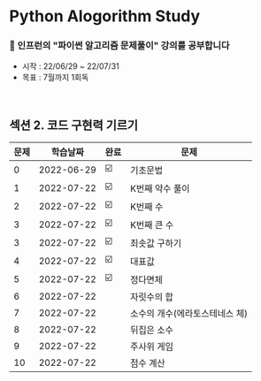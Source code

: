 
# Python Alogorithm Study
### 🥑 인프런의 "파이썬 알고리즘 문제풀이" 강의를 공부합니다
* 시작 : 22/06/29 ~ 22/07/31
* 목표 : 7월까지 1회독  

<br>


## 섹션 2. 코드 구현력 기르기
| 문제 |학습날짜 | 완료 |문제 |
| ------ | -- | -- |----------- |
| 0 | 2022-06-29 | ☑️ | 기초문법  |
| 1 | 2022-07-22 |☑️  |   K번째 약수 풀이|
| 2 |  2022-07-22 |☑️  |  K번째 수 |
| 3 |  2022-07-22 |☑️  | K번째 큰 수 |
| 3 | 2022-07-22|☑️  | 최솟값 구하기|
| 4 |2022-07-22  |☑️  |대표값 |
| 5 | 2022-07-22 |☑️  | 정다면체 |
| 6 | 2022-07-22 |  | 자릿수의 합|
| 7 | 2022-07-22  |  | 소수의 개수(에라토스테네스 체) |
| 8 | 2022-07-22  |  | 뒤집은 소수 |
| 9 | 2022-07-22  |  |주사위 게임|
| 10 | 2022-07-22  |  |점수 계산|

